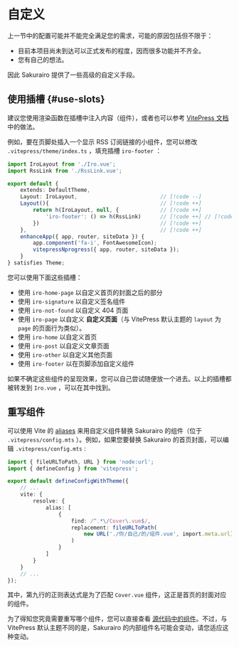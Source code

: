 # 自定义

上一节中的配置可能并不能完全满足您的需求，可能的原因包括但不限于：

- 目前本项目尚未到达可以正式发布的程度，因而很多功能并不齐全。
- 您有自己的想法。

因此 Sakurairo 提供了一些高级的自定义手段。

## 使用插槽 {#use-slots}

建议您使用渲染函数在插槽中注入内容（组件），或者也可以参考 [VitePress 文档](https://vitepress.dev/zh/guide/extending-default-theme#layout-slots) 中的做法。

例如，要在页脚处插入一个显示 RSS 订阅链接的小组件，您可以修改 `.vitepress/theme/index.ts` ，填充插槽 `iro-footer` ：

```ts
import IroLayout from './Iro.vue';
import RssLink from './RssLink.vue';

export default {
    extends: DefaultTheme,
    Layout: IroLayout,                          // [!code --]
    Layout(){                                   // [!code ++]
        return h(IroLayout, null, {             // [!code ++]
            'iro-footer': () => h(RssLink)      // [!code ++] // [!code focus]
        })                                      // [!code ++]
    },                                          // [!code ++]
    enhanceApp({ app, router, siteData }) {
        app.component('fa-i', FontAwesomeIcon);
        vitepressNprogress({ app, router, siteData });
    }
} satisfies Theme;
```

您可以使用下面这些插槽：
- 使用 `iro-home-page` 以自定义首页的封面之后的部分
- 使用 `iro-signature` 以自定义签名组件
- 使用 `iro-not-found` 以自定义 404 页面
- 使用 `iro-page` 以自定义 **自定义页面**（与 VitePress 默认主题的 `layout` 为 `page` 的页面行为类似）。 
- 使用 `iro-home` 以自定义首页
- 使用 `iro-post` 以自定义文章页面
- 使用 `iro-other` 以自定义其他页面
- 使用 `iro-footer` 以在页脚添加自定义组件

如果不确定这些组件的呈现效果，您可以自己尝试随便放一个进去。以上的插槽都被转发到 `Iro.vue` ，可以在其中找到。

## 重写组件

可以使用 Vite 的 [aliases](https://cn.vitejs.dev/config/shared-options#resolve-alias) 来用自定义组件替换 Sakurairo 的组件（位于 `.vitepress/config.mts` ）。例如，如果您要替换 Sakurairo 的首页封面，可以编辑 `.vitepress/config.mts` :

```ts
import { fileURLToPath, URL } from 'node:url';
import { defineConfig } from 'vitepress';

export default defineConfigWithTheme({
    // ...
    vite: {                                                                 // [!code ++]
        resolve: {                                                          // [!code ++]
            alias: [                                                        // [!code ++]
                {                                                           // [!code ++]
                    find: /^.*\/Cover\.vue$/,                               // [!code ++] // [!code focus]
                    replacement: fileURLToPath(                             // [!code ++]
                        new URL('./你/自己/的/组件.vue', import.meta.url)    // [!code ++]
                    )                                                       // [!code ++]
                }                                                           // [!code ++]
            ]                                                               // [!code ++]
        }                                                                   // [!code ++]
    }                                                                       // [!code ++]
    // ...
});
```

其中，第九行的正则表达式是为了匹配 `Cover.vue` 组件，这正是首页的封面对应的组件。

为了得知您究竟需要重写哪个组件，您可以直接查看 [源代码中的组件](https://github.com/KeqingMoe/sakurairo/tree/main/.vitepress/theme/components)。不过，与 VitePress 默认主题不同的是，Sakurairo 的内部组件名可能会变动，请您适应这种变动。


